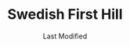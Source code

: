 ---
layout: location-page
date: Last Modified
description: "Local COVID-19 testing is available at Swedish First Hill in Seattle, Washington, USA."
permalink: "locations/washington/seattle/swedish-first-hill/"
tags:
  - locations
  - washington
title: Swedish First Hill
uniqueName: swedish-first-hill
state: Washington
stateAbbr: WA
hood: "First Hill"
address: "515 Minor Ave Suite 170"
city: "Seattle"
zip: "98104"
zipsNearby: "98524 98221 98223 98304 98001 98002 98003 98023 98047 98063 98071 98092 98093 98224 98528 98004 98005 98006 98007 98008 98009 98015 98010 98011 98012 98021 98028 98041 98082 98310 98311 98312 98314 98337 98320 98321 98530 98322 98323 98324 98014 98325 98235 98236 98238 98239 98241 98303 98327 98019 98540 98925 98328 98020 98026 98330 98541 98022 98201 98203 98204 98205 98206 98207 98208 98213 98024 98333 98249 98329 98332 98335 98251 98338 98252 98546 98253 98340 98025 98548 98256 98342 98027 98029 98075 98344 98030 98031 98032 98035 98042 98064 98089 98345 98346 98033 98034 98083 98257 98348 98349 98351 98258 98259 98260 98555 98556 98036 98037 98046 98087 98557 98558 98353 98038 98270 98271 98560 98039 98040 98354 98272 98043 98273 98274 98275 98358 98045 98277 98278 98359 98501 98502 98503 98504 98505 98506 98507 98508 98509 98511 98512 98513 98516 98599 98360 98362 98364 98339 98365 98366 98367 98378 98368 98370 98050 98371 98372 98373 98374 98375 98376 98576 98051 98052 98053 98073 98074 98055 98056 98057 98058 98059 98061 98580 98380 98062 98101 98102 98103 98104 98105 98106 98107 98108 98109 98110 98111 98112 98113 98114 98115 98116 98117 98118 98119 98121 98122 98124 98125 98126 98127 98129 98131 98132 98133 98134 98136 98138 98139 98141 98144 98145 98146 98148 98154 98155 98158 98160 98161 98164 98165 98166 98168 98170 98174 98175 98177 98178 98181 98185 98188 98189 98190 98191 98194 98195 98198 98199 98382 98584 98287 98315 98383 98288 98290 98291 98296 98065 98068 98384 98385 98386 98387 98282 98292 98293 98294 98352 98390 98391 98392 98388 98401 98402 98403 98404 98405 98406 98407 98408 98409 98411 98412 98413 98415 98416 98417 98418 98419 98421 98422 98424 98430 98431 98433 98438 98439 98443 98444 98445 98446 98447 98448 98464 98465 98466 98467 98471 98481 98490 98493 98496 98497 98498 98499 98588 98589 98393 98592 98013 98070 98394 98395 98396 98072 98077 98597 98054 98151 98171 98184 98442 98450 98455 98460 98477 98492" 
mapUrl: "http://maps.apple.com/?q=Swedish+First+Hill&address=515+Minor+Ave+Suite+170,Seattle,Washington,98104"
locationType: Drive-thru
phone: "206-386-9500"
website: "https://www.swedish.org/locations/first-hill-campus"
onlineBooking: undefined
closed: undefined
closedUpdate: April 21st, 2020
notes: ""
days: Contact for hours of operation.
ctaMessage: Learn more
ctaUrl: "https://www.swedish.org/locations/first-hill-campus"
---